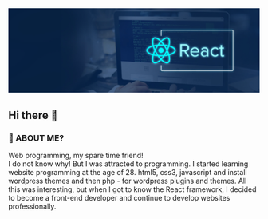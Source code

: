 
<img src="/profile-banner.svg" />

## Hi there 👋






### 🤔 ABOUT ME?
Web programming, my spare time friend! <br />
I do not know why! But I was attracted to programming. I started learning website programming at the age of 28. html5, css3, javascript and install wordpress themes and then php - for wordpress plugins and themes.
All this was interesting, but when I got to know the React framework, I decided to become a front-end developer and continue to develop websites professionally.

